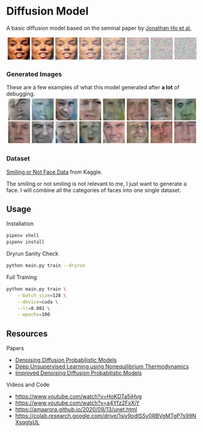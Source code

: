 # Diffusion Model

A basic diffusion model based on the seminal paper by [Jonathan Ho et al.](https://arxiv.org/pdf/2006.11239.pdf)

<img src="results/forward.png">

### Generated Images
These are a few examples of what this model generated after **a lot** of debugging.
<img src="results/generated.png">

### Dataset
[Smiling or Not Face Data](https://www.kaggle.com/datasets/chazzer/smiling-or-not-face-data)
from Kaggle.

The smiling or not smiling is not relevant to me, I just want to generate a face. 
I will combine all the categories of faces into one single dataset.

## Usage

Installation

```bash
pipenv shell
pipenv install
```

Dryrun Sanity Check
```bash
python main.py train --dryrun
```

Full Training
```bash
python main.py train \
    --batch_size=128 \
    --device=cuda \
    --lr=0.001 \
    --epochs=100
```

## Resources
Papers
- [Denoising Diffusion Probabilistic Models](https://arxiv.org/pdf/2006.11239.pdf)
- [Deep Unsupervised Learning using Nonequilibrium Thermodynamics](https://arxiv.org/pdf/1503.03585.pdf)
- [Improved Denoising Diffusion Probabilistic Models](https://arxiv.org/pdf/2102.09672.pdf)

Videos and Code
- https://www.youtube.com/watch?v=HoKDTa5jHvg
- https://www.youtube.com/watch?v=a4Yfz2FxXiY
- https://amaarora.github.io/2020/09/13/unet.html
- https://colab.research.google.com/drive/1sjy9odlSSy0RBVgMTgP7s99NXsqglsUL